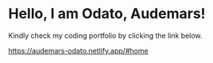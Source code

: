 # Hello, I am Odato, Audemars!
Kindly check my coding portfolio by clicking the link below.

https://audemars-odato.netlify.app/#home